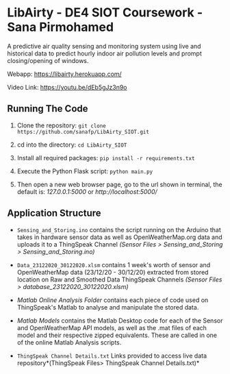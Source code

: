 # LibAirty - DE4 SIOT Coursework - Sana Pirmohamed

A predictive air quality sensing and monitoring system using live and historical 
data to predict hourly indoor air pollution levels and prompt closing/opening of
windows.

Webapp: https://libairty.herokuapp.com/ 

Video Link: https://youtu.be/dEb5gJz3n9o


## Running The Code
1. Clone the repository: ```git clone https://github.com/sanafp/LibAirty_SIOT.git```

2. cd into the directory: ```cd LibAirty_SIOT```

3. Install all required packages: ```pip install -r requirements.txt```

4. Execute the Python Flask script: ```python main.py```

5. Then open a new web browser page, go to the url shown in terminal, the default is: *127.0.0.1:5000* or *http://localhost:5000/*


## Application Structure
* ```Sensing_and_Storing.ino``` contains the script running on the Arduino that takes in hardware sensor data as well as OpenWeatherMap.org data and uploads it to a ThingSpeak Channel *(Sensor Files > Sensing_and_Storing > Sensing_and_Storing.ino)*

* ```Data_23122020_30122020.xlsm``` contains 1 week's worth of sensor and OpenWeatherMap data (23/12/20 - 30/12/20) extracted from stored location on Raw and Smoothed Data ThingSpeak Channels *(Sensor Files > database_23122020_30122020.xlsm)*

* *Matlab Online Analysis Folder* contains each piece of code used on ThingSpeak's Matlab to analyse and manipulate the stored data.

* *Matlab Models* contains the Matlab Desktop code for each of the Sensor and OpenWeatherMap API models, as well as the .mat files of each model and their respective zipped equivalents. These are called in one of the online Matlab Analysis scripts.

* ```ThingSpeak Channel Details.txt``` Links provided to access live data repository*(ThingSpeak Files> ThingSpeak Channel Details.txt)*
